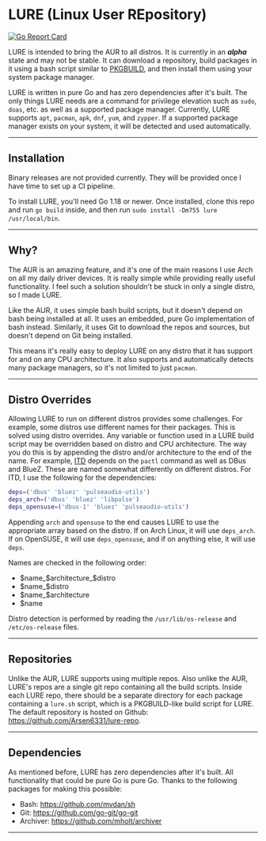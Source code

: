 # LURE (Linux User REpository)

[![Go Report Card](https://goreportcard.com/badge/go.arsenm.dev/lure)](https://goreportcard.com/report/go.arsenm.dev/lure)

LURE is intended to bring the AUR to all distros. It is currently in an ***alpha*** state and may not be stable. It can download a repository, build packages in it using a bash script similar to [PKGBUILD](https://wiki.archlinux.org/title/PKGBUILD), and then install them using your system package manager.

LURE is written in pure Go and has zero dependencies after it's built. The only things LURE needs are a command for privilege elevation such as `sudo`, `doas`, etc. as well as a supported package manager. Currently, LURE supports `apt`, `pacman`, `apk`, `dnf`, `yum`, and `zypper`. If a supported package manager exists on your system, it will be detected and used automatically.

---

## Installation

Binary releases are not provided currently. They will be provided once I have time to set up a CI pipeline.

To install LURE, you'll need Go 1.18 or newer. Once installed, clone this repo and run `go build` inside, and then run `sudo install -Dm755 lure /usr/local/bin`.

---

## Why?

The AUR is an amazing feature, and it's one of the main reasons I use Arch on all my daily driver devices. It is really simple while providing really useful functionality. I feel such a solution shouldn't be stuck in only a single distro, so I made LURE.

Like the AUR, it uses simple bash build scripts, but it doesn't depend on bash being installed at all. It uses an embedded, pure Go implementation of bash instead. Similarly, it uses Git to download the repos and sources, but doesn't depend on Git being installed.

This means it's really easy to deploy LURE on any distro that it has support for and on any CPU architecture. It also supports and automatically detects many package managers, so it's not limited to just `pacman`.

---

## Distro Overrides

Allowing LURE to run on different distros provides some challenges. For example, some distros use different names for their packages. This is solved using distro overrides. Any variable or function used in a LURE build script may be overridden based on distro and CPU architecture. The way you do this is by appending the distro and/or architecture to the end of the name. For example, [ITD](https://gitea.arsenm.dev/Arsen6331/itd) depends on the `pactl` command as well as DBus and BlueZ. These are named somewhat differently on different distros. For ITD, I use the following for the dependencies:

```bash
deps=('dbus' 'bluez' 'pulseaudio-utils')
deps_arch=('dbus' 'bluez' 'libpulse')
deps_opensuse=('dbus-1' 'bluez' 'pulseaudio-utils')
```

Appending `arch` and `opensuse` to the end causes LURE to use the appropriate array based on the distro. If on Arch Linux, it will use `deps_arch`. If on OpenSUSE, it will use `deps_opensuse`, and if on anything else, it will use `deps`.

Names are checked in the following order:

- $name_$architecture_$distro
- $name_$distro
- $name_$architecture
- $name

Distro detection is performed by reading the `/usr/lib/os-release` and `/etc/os-release` files.

---

## Repositories

Unlike the AUR, LURE supports using multiple repos. Also unlike the AUR, LURE's repos are a single git repo containing all the build scripts. Inside each LURE repo, there should be a separate directory for each package containing a `lure.sh` script, which is a PKGBUILD-like build script for LURE. The default repository is hosted on Github: https://github.com/Arsen6331/lure-repo.

---

## Dependencies

As mentioned before, LURE has zero dependencies after it's built. All functionality that could be pure Go is pure Go. Thanks to the following packages for making this possible:

- Bash: https://github.com/mvdan/sh
- Git: https://github.com/go-git/go-git
- Archiver: https://github.com/mholt/archiver

---